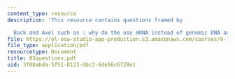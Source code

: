 ```yaml
---
content_type: resource
description: 'This resource contains questions framed by

  Buck and Axel such as : why do the use mRNA instead of genomic DNA as starting material?'
file: https://ol-ocw-studio-app-production.s3.amazonaws.com/courses/9-12-experimental-molecular-neurobiology-fall-2006/3f08abda5f518123dbc26de56c6728e1_03questions.pdf
file_type: application/pdf
resourcetype: Document
title: 03questions.pdf
uid: 3f08abda-5f51-8123-dbc2-6de56c6728e1
---
```

